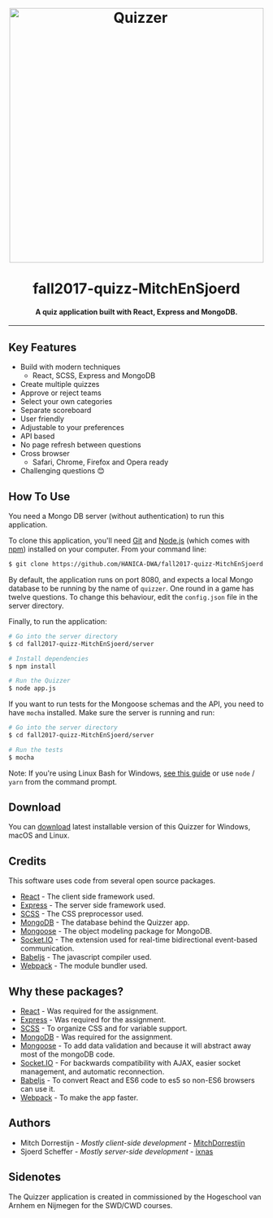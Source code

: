 <h1 align="center">
  <br>
  <img src="https://github.com/HANICA-DWA/fall2017-quizz-MitchEnSjoerd/blob/master/quizzerLogo.png?raw=true" alt="Quizzer" width="500">
  <br><br>
  fall2017-quizz-MitchEnSjoerd
  <br>
</h1>

<h4 align="center">A quiz application built with React, Express and MongoDB.</h4>

---

## Key Features

* Build with modern techniques
  - React, SCSS, Express and MongoDB
* Create multiple quizzes
* Approve or reject teams
* Select your own categories
* Separate scoreboard
* User friendly
* Adjustable to your preferences
* API based
* No page refresh between questions
* Cross browser
  - Safari, Chrome, Firefox and Opera ready
* Challenging questions :blush:


## How To Use

You need a Mongo DB server (without authentication) to run this application.

To clone this application, you'll need [Git](https://git-scm.com) and [Node.js](https://nodejs.org/en/download/) (which comes with [npm](http://npmjs.com)) installed on your computer.
From your command line:
```bash
$ git clone https://github.com/HANICA-DWA/fall2017-quizz-MitchEnSjoerd.git
```

By default, the application runs on port 8080, and expects a local Mongo database to be running by the name of `quizzer`. One round in a game has twelve questions. To change this behaviour, edit the `config.json` file in the server directory.

Finally, to run the application:
```bash
# Go into the server directory
$ cd fall2017-quizz-MitchEnSjoerd/server

# Install dependencies
$ npm install

# Run the Quizzer
$ node app.js
```

If you want to run tests for the Mongoose schemas and the API, you need to have `mocha` installed. Make sure the server is running and run:
```bash
# Go into the server directory
$ cd fall2017-quizz-MitchEnSjoerd/server

# Run the tests
$ mocha
```

Note: If you're using Linux Bash for Windows, [see this guide](https://www.howtogeek.com/261575/how-to-run-graphical-linux-desktop-applications-from-windows-10s-bash-shell/) or use `node` / `yarn` from the command prompt.


## Download

You can [download](https://github.com/HANICA-DWA/fall2017-quizz-MitchEnSjoerd/releases) latest installable version of this Quizzer for Windows, macOS and Linux.

## Credits

This software uses code from several open source packages.
- [React](https://reactjs.org/) - The client side framework used.
- [Express](https://expressjs.com/) - The server side framework used.
- [SCSS](http://sass-lang.com/) - The CSS preprocessor used.
- [MongoDB](https://www.mongodb.com/) - The database behind the Quizzer app.
- [Mongoose](http://mongoosejs.com/) - The object modeling package for MongoDB.
- [Socket.IO](https://socket.io/) - The extension used for real-time bidirectional event-based communication.
- [Babeljs](https://babeljs.io/) - The javascript compiler used.
- [Webpack](https://webpack.js.org/) - The module bundler used.



## Why these packages?

- [React](https://reactjs.org/) - Was required for the assignment.
- [Express](https://expressjs.com/) - Was required for the assignment.
- [SCSS](http://sass-lang.com/) - To organize CSS and for variable support.
- [MongoDB](https://www.mongodb.com/) - Was required for the assignment.
- [Mongoose](http://mongoosejs.com/) - To add data validation and because it will abstract away most of the mongoDB code.
- [Socket.IO](https://socket.io/) - For backwards compatibility with AJAX, easier socket management, and automatic reconnection.
- [Babeljs](https://babeljs.io/) - To convert React and ES6 code to es5 so non-ES6 browsers can use it.
- [Webpack](https://webpack.js.org/) - To make the app faster.

## Authors

* Mitch Dorrestijn - *Mostly client-side development* - [MitchDorrestijn](https://github.com/MitchDorrestijn)
* Sjoerd Scheffer - *Mostly server-side development* - [ixnas](https://github.com/ixnas)

## Sidenotes
The Quizzer application is created in commissioned by the Hogeschool van Arnhem en Nijmegen for the SWD/CWD courses.
